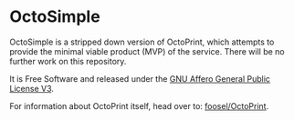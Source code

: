 # OctoSimple

OctoSimple is a stripped down version of OctoPrint, which attempts to provide the minimal viable product (MVP) of the service.
There will be no further work on this repository.

It is Free Software and released under the [GNU Affero General Public License V3](http://www.gnu.org/licenses/agpl.html).

For information about OctoPrint itself, head over to: [foosel/OctoPrint](https://github.com/foosel/OctoPrint).
